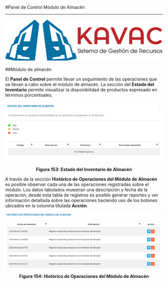 #Panel de Control Módulo de Almacén  
***********************************

![Screenshot](../img/logokavac.png#imagen)

##Módulo de almacén 

El **Panel de Control** permite llevar un seguimiento de las operaciones que se llevan a cabo sobre el módulo de almacén.  La sección del **Estado del Inventario** permite visualizar la disponibilidad de productos expresado en términos porcentuales.

![Screenshot](../img/figure_40.png)<div style="text-align: center;font-weight: bold">Figura 153: Estado del Inventario de Almacén</div>

A través de la sección **Histórico de Operaciones del Módulo de Almacén** es posible observar cada una de las operaciones registradas sobre el módulo. Los datos tabulados muestran una descripción y fecha de la operación, desde esta tabla de registros es posible generar reportes y ver información detallada sobre las operaciones haciendo uso de los botones ubicados en la columna titulada **Acción**.

![Screenshot](../img/figure_41.png)<div style="text-align: center;font-weight: bold">Figura 154: Histórico de Operaciones del Módulo de Almacén</div>






